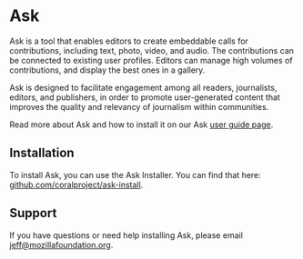 # Ask

Ask is a tool that enables editors to create embeddable calls for contributions, including text, photo, video, and audio. The contributions can be connected to existing user profiles. Editors can manage high volumes of contributions, and display the best ones in a gallery.

Ask is designed to facilitate engagement among all readers, journalists, editors, and publishers, in order to promote user-generated content that improves the quality and relevancy of journalism within communities.

Read more about Ask and how to install it on our Ask [user guide page](http://coralprojectdocs.herokuapp.com/user/ask).

## Installation
To install Ask, you can use the Ask Installer. You can find that here: [github.com/coralproject/ask-install](https://github.com/coralproject/ask-install).

## Support
If you have questions or need help installing Ask, please email jeff@mozillafoundation.org.

